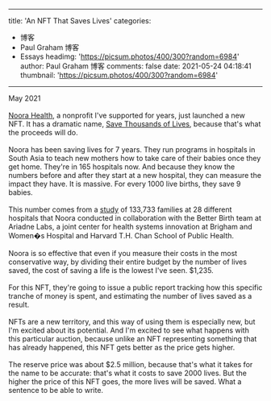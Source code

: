 
---
title: 'An NFT That Saves Lives'
categories: 
 - 博客
 - Paul Graham 博客
 - Essays
headimg: 'https://picsum.photos/400/300?random=6984'
author: Paul Graham 博客
comments: false
date: 2021-05-24 04:18:41
thumbnail: 'https://picsum.photos/400/300?random=6984'
---

<div>   
May 2021<br><br><a href="https://www.noorahealth.org/">Noora Health</a>, a nonprofit I've 
supported for years, just launched
a new NFT. It has a dramatic name, <a href="http://bit.ly/NooraNFT"><u>Save Thousands of Lives</u></a>,
because that's what the proceeds will do.<br><br>Noora has been saving lives for 7 years. They run programs in
hospitals in South Asia to teach new mothers how to take care of
their babies once they get home. They're in 165 hospitals now. And
because they know the numbers before and after they start at a new
hospital, they can measure the impact they have. It is massive.
For every 1000 live births, they save 9 babies.<br><br>This number comes from a <a href="http://bit.ly/NFT-research"><u>study</u></a>
of 133,733 families at 28 different
hospitals that Noora conducted in collaboration with the Better
Birth team at Ariadne Labs, a joint center for health systems
innovation at Brigham and Women�s Hospital and Harvard T.H. Chan
School of Public Health.<br><br>Noora is so effective that even if you measure their costs in the
most conservative way, by dividing their entire budget by the number
of lives saved, the cost of saving a life is the lowest I've seen.
$1,235.<br><br>For this NFT, they're going to issue a public report tracking how
this specific tranche of money is spent, and estimating the number
of lives saved as a result.<br><br>NFTs are a new territory, and this way of using them is especially
new, but I'm excited about its potential. And I'm excited to see
what happens with this particular auction, because unlike an NFT
representing something that has already happened,
this NFT gets better as the price gets higher.<br><br>The reserve price was about $2.5 million, because that's what it
takes for the name to be accurate: that's what it costs to save
2000 lives. But the higher the price of this NFT goes, the more
lives will be saved. What a sentence to be able to write.<br><br>  
</div>
            